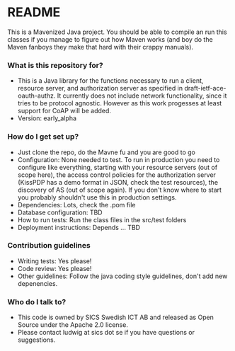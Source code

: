 # README #

This is a Mavenized Java project. You should be able to compile an run this
classes if you manage to figure out how Maven works (and boy do the Maven
fanboys they make that hard with their crappy manuals).

### What is this repository for? ###

* This is a Java library for the functions necessary to run a client, resource
  server, and authorization server as specified in draft-ietf-ace-oauth-authz. 
  It currently does not include network functionality, since it tries to be
  protocol agnostic. However as this work progesses at least support for CoAP
  will be added.
* Version: early_alpha


### How do I get set up? ###

* Just clone the repo, do the Mavne fu and you are good to go
* Configuration: None needed to test. To run in production you need to
  configure like everything, starting with your resource servers (out of scope
  here), the access control policies for the authorization server (KissPDP has
  a demo format in JSON, check the test resources), the discovery of AS (out of
  scope again). If you don't know where to start you probably shouldn't use
  this in production settings.
* Dependencies: Lots, check the .pom file
* Database configuration:  TBD
* How to run tests: Run the class files in the src/test folders
* Deployment instructions: Depends ... TBD

### Contribution guidelines ###

* Writing tests: Yes please!
* Code review: Yes please!
* Other guidelines: Follow the java coding style guidelines, don't add new depenencies.

### Who do I talk to? ###

* This code is owned by SICS Swedish ICT AB and released as Open Source under the Apache 2.0 license.
* Please contact ludwig at sics dot se if you have questions or suggestions.
